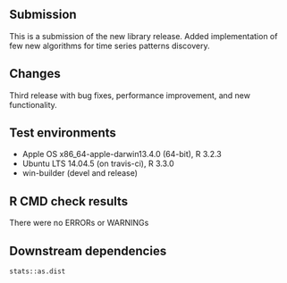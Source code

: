 ## Submission

This is a submission of the new library release. Added implementation of few new algorithms 
for time series patterns discovery.

## Changes

Third release with bug fixes, performance improvement, and new functionality.

## Test environments

* Apple OS x86_64-apple-darwin13.4.0 (64-bit), R 3.2.3
* Ubuntu LTS 14.04.5 (on travis-ci), R 3.3.0
* win-builder (devel and release)

## R CMD check results

There were no ERRORs or WARNINGs

## Downstream dependencies

`stats::as.dist`
